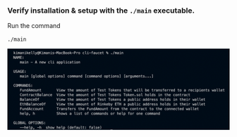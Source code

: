 ### Verify installation & setup with the `./main` executable.

Run the command

```
./main
```

![Main Executable](docs/mainExec.png)
